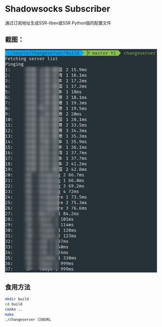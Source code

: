 # Shadowsocks Subscriber

通过订阅地址生成SSR-libev或SSR Python版的配置文件

## 截图：
![](https://raw.githubusercontent.com/fentensoft/shadowsocks_subscriber/master/screenshot/screenshot.jpg)

## 食用方法

```bash
mkdir build
cd build
cmake ..
make
./changeserver 订阅URL
```
